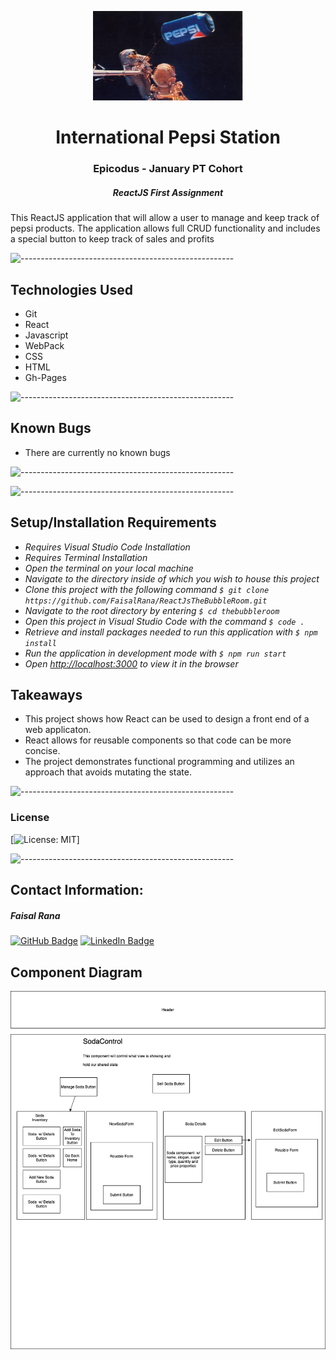 <p align="center"> 
  <img src="./src/img/pepsiSpaceReadme.jpg" alt="pic of bitcoins.jpeg" width="240px" height="px">
</p>
<h1 align="center"> International Pepsi Station </h1>
<h3 align="center"> Epicodus - January PT Cohort </h3>
<h5 align="center"> ReactJS First Assignment  </h5>

<p>This ReactJS application that will allow a user to manage and keep track of pepsi products. The application allows full CRUD functionality and includes a special button to keep track of sales and profits</p>

![-----------------------------------------------------](https://raw.githubusercontent.com/andreasbm/readme/master/assets/lines/rainbow.png)

## Technologies Used

* Git
* React
* Javascript
* WebPack
* CSS
* HTML
* Gh-Pages

![-----------------------------------------------------](https://raw.githubusercontent.com/andreasbm/readme/master/assets/lines/rainbow.png)


## Known Bugs

* There are currently no known bugs

![-----------------------------------------------------](https://raw.githubusercontent.com/andreasbm/readme/master/assets/lines/rainbow.png)

![-----------------------------------------------------](https://raw.githubusercontent.com/andreasbm/readme/master/assets/lines/rainbow.png)

## Setup/Installation Requirements

* _Requires Visual Studio Code Installation_
* _Requires Terminal Installation_
* _Open the terminal on your local machine_
* _Navigate to the directory inside of which you wish to house this project_
* _Clone this project with the following command  `$ git clone https://github.com/FaisalRana/ReactJsTheBubbleRoom.git`_
* _Navigate to the root directory by entering `$ cd thebubbleroom`_
* _Open this project in Visual Studio Code with the command `$ code .`_
* _Retrieve and install packages needed to run this application with `$ npm install`_
* _Run the application in development mode with `$ npm run start`_
* _Open [http://localhost:3000](http://localhost:3000) to view it in the browser_

## Takeaways

* This project shows how React can be used to design a front end of a web applicaton. 
* React allows for reusable components so that code can be more concise. 
* The project demonstrates functional programming and utilizes an approach that avoids mutating the state. 


![-----------------------------------------------------](https://raw.githubusercontent.com/andreasbm/readme/master/assets/lines/rainbow.png)

### License

[![License: MIT](https://img.shields.io/badge/License-MIT-yellow.svg)]

![-----------------------------------------------------](https://raw.githubusercontent.com/andreasbm/readme/master/assets/lines/rainbow.png)



## Contact Information:


<h5>Faisal Rana</h5>

[![GitHub Badge](https://img.shields.io/badge/GitHub-100000?style=for-the-badge&logo=github&logoColor=white)](https://github.com/faisalrana)
[![LinkedIn Badge](https://img.shields.io/badge/LinkedIn-0077B5?style=for-the-badge&logo=linkedin&logoColor=white)](https://www.linkedin.com/in/faisalsrana)

## Component Diagram

![Image of component tree](./src/img/component-diagram.png)
